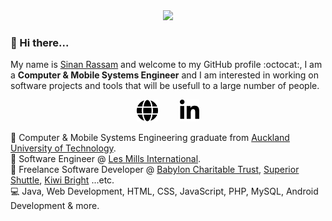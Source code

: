 <div align="center">
  <img src="https://raw.githubusercontent.com/sinanrassam/sinanrassam/dev/assets/banner.gif">
</div>

### 👋 Hi there...

My name is [Sinan Rassam](https://sinanrassam.github.io) and welcome to my GitHub profile :octocat:, I am a **Computer & Mobile Systems Engineer** and I am interested in working on software projects and tools that will be usefull to a large number of people.

<p align="center">
  <a href="https://sinanrassam.github.io" target="_blank"><img height="35" src="https://raw.githubusercontent.com/sinanrassam/sinanrassam/master/assets/globe.svg"></a>&nbsp;&nbsp;&nbsp;&nbsp;&nbsp;&nbsp;&nbsp;&nbsp;
  <a href="https://www.linkedin.com/in/sinanrassam/" target="_blank"><img height="35" src="https://raw.githubusercontent.com/sinanrassam/sinanrassam/master/assets/linkedin.svg"></a>
</p>

📖 Computer & Mobile Systems Engineering graduate from [Auckland University of Technology](https://aut.ac.nz).<br />
💼 Software Engineer @ [Les Mills International](https://www.lesmills.com/).<br />
💼 Freelance Software Developer @ [Babylon Charitable Trust](https://babylon.org.nz/), [Superior Shuttle](https://superiorshuttle.co.nz/), [Kiwi Bright](https://brighthousewash.co.nz/) ...etc.<br />
💻 Java, Web Development, HTML, CSS, JavaScript, PHP, MySQL, Android Development & more.<br />

<!--
**sinanrassam/sinanrassam** is a ✨ _special_ ✨ repository because its `README.md` (this file) appears on your GitHub profile.

Here are some ideas to get you started:

- 🔭 I’m currently working on ...
- 🌱 I’m currently learning ...
- 👯 I’m looking to collaborate on ...
- 🤔 I’m looking for help with ...
- 💬 Ask me about ...
- 📫 How to reach me: ...
- 😄 Pronouns: ...
- ⚡ Fun fact: ...
-->
